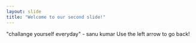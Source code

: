 ```yaml
---
layout: slide
title: "Welcome to our second slide!"
---
```

"challange yourself everyday" - sanu kumar
Use the left arrow to go back!
